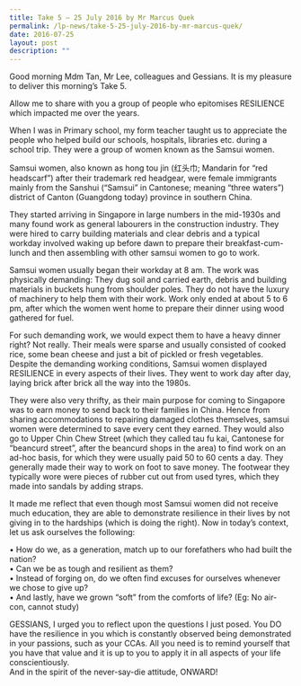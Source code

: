 ```yaml
---
title: Take 5 – 25 July 2016 by Mr Marcus Quek
permalink: /lp-news/take-5-25-july-2016-by-mr-marcus-quek/
date: 2016-07-25
layout: post
description: ""
---
```

Good morning Mdm Tan, Mr Lee, colleagues and Gessians. It is my pleasure to deliver this morning’s Take 5.

Allow me to share with you a group of people who epitomises RESILIENCE which impacted me over the years.

When I was in Primary school, my form teacher taught us to appreciate the people who helped build our schools, hospitals, libraries etc. during a school trip. They were a group of women known as the Samsui women.

Samsui women, also known as hong tou jin (红头巾; Mandarin for “red headscarf”) after their trademark red headgear, were female immigrants mainly from the Sanshui (“Samsui” in Cantonese; meaning “three waters”) district of Canton (Guangdong today) province in southern China.

They started arriving in Singapore in large numbers in the mid-1930s and many found work as general labourers in the construction industry. They were hired to carry building materials and clear debris and a typical workday involved waking up before dawn to prepare their breakfast-cum-lunch and then assembling with other samsui women to go to work.

Samsui women usually began their workday at 8 am. The work was physically demanding: They dug soil and carried earth, debris and building materials in buckets hung from shoulder poles. They do not have the luxury of machinery to help them with their work. Work only ended at about 5 to 6 pm, after which the women went home to prepare their dinner using wood gathered for fuel.

For such demanding work, we would expect them to have a heavy dinner right? Not really. Their meals were sparse and usually consisted of cooked rice, some bean cheese and just a bit of pickled or fresh vegetables.  
Despite the demanding working conditions, Samsui women displayed RESILIENCE in every aspects of their lives. They went to work day after day, laying brick after brick all the way into the 1980s.

They were also very thrifty, as their main purpose for coming to Singapore was to earn money to send back to their families in China. Hence from sharing accommodations to repairing damaged clothes themselves, samsui women were determined to save every cent they earned. They would also go to Upper Chin Chew Street (which they called tau fu kai, Cantonese for “beancurd street”, after the beancurd shops in the area) to find work on an ad-hoc basis, for which they were usually paid 50 to 60 cents a day. They generally made their way to work on foot to save money. The footwear they typically wore were pieces of rubber cut out from used tyres, which they made into sandals by adding straps.

It made me reflect that even though most Samsui women did not receive much education, they are able to demonstrate resilience in their lives by not giving in to the hardships (which is doing the right). Now in today’s context, let us ask ourselves the following:

• How do we, as a generation, match up to our forefathers who had built the nation?  
• Can we be as tough and resilient as them?  
• Instead of forging on, do we often find excuses for ourselves whenever we chose to give up?  
• And lastly, have we grown “soft” from the comforts of life? (Eg: No air-con, cannot study)

GESSIANS, I urged you to reflect upon the questions I just posed. You DO have the resilience in you which is constantly observed being demonstrated in your passions, such as your CCAs. All you need is to remind yourself that you have that value and it is up to you to apply it in all aspects of your life conscientiously.  
And in the spirit of the never-say-die attitude, ONWARD!